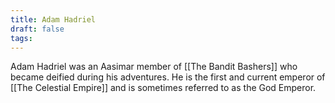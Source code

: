 ```yaml
---
title: Adam Hadriel
draft: false
tags:
---
```

Adam Hadriel was an Aasimar member of [[The Bandit Bashers]] who became deified during his adventures. He is the first and current emperor of [[The Celestial Empire]] and is sometimes referred to as the God Emperor. 